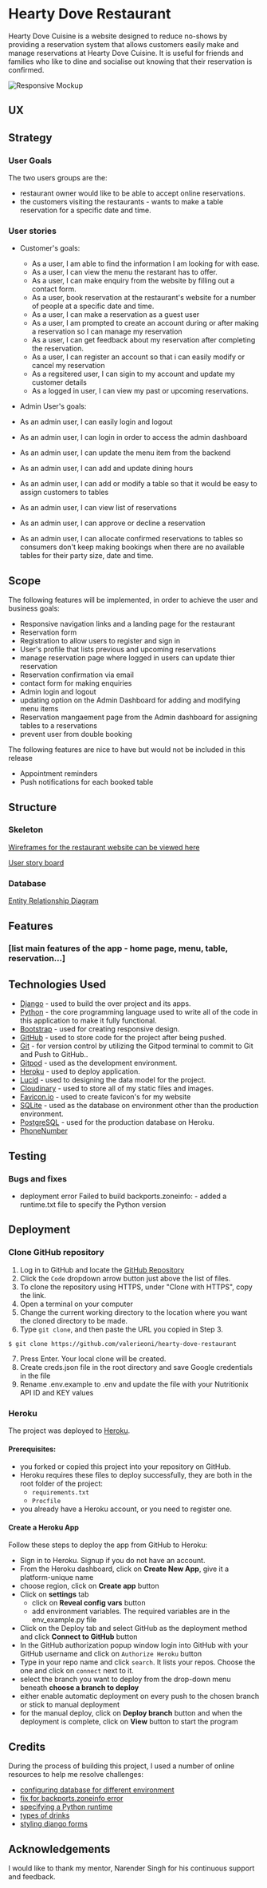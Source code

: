 # Hearty Dove Restaurant

Hearty Dove Cuisine is a website designed to reduce no-shows by providing a reservation system that allows customers easily make and manage reservations at Hearty Dove Cuisine. It is useful for friends and families who like to dine and socialise out knowing that their reservation is confirmed.

![Responsive Mockup](#)

## UX

## Strategy

### User Goals
The two users groups are the:
- restaurant owner would like to be able to accept online reservations.
- the customers visiting the restaurants - wants to make a table reservation for a specific date and time.

### User stories
- Customer's goals:
  - As a user, I am able to find the information I am looking for with ease.
  - As a user, I can view the menu the restarant has to offer.
  - As a user, I can make enquiry from the website by filling out a contact form.
  - As a user, book reservation at the restaurant's website for a number of people at a specific date and time.
  - As a user, I can make a reservation as a guest user
  - As a user, I am prompted to create an account during or after making a reservation so I can manage my reservation
  - As a user, I can get feedback about my reservation after completing the reservation.
  - As a user, I can register an account so that i can easily modify or cancel my reservation
  - As a regsitered user, I can sigin to my account and update my customer details
  - As a logged in user, I can view my past or upcoming reservations.

- Admin User's goals:
 - As an admin user, I can easily login and logout
 - As an admin user, I can login in order to access the admin dashboard
 - As an admin user, I can update the menu item from the backend
 - As an admin user, I can add and update dining hours
 - As an admin user, I can add or modify a table so that it would be easy to assign customers to tables
 - As an admin user, I can view list of reservations
 - As an admin user, I can approve or decline a reservation
 - As an admin user, I can allocate confirmed reservations to tables so consumers don't keep making bookings
   when there are no available tables for their party size, date and time.

## Scope 
The following features will be implemented, in order to achieve the user and business goals: 
- Responsive navigation links and a landing page for the restaurant
- Reservation form
- Registration to allow users to register and sign in
- User's profile that lists previous and upcoming reservations
- manage reservation page where logged in users can update thier reservation
- Reservation confirmation via email
- contact form for making enquiries
- Admin login and logout
- updating option on the Admin Dashboard for adding and modifying menu items
- Reservation mangaement page from the Admin dashboard for assigning tables to a reservations
- prevent user from double booking

The following features are nice to have but would not be included in this release
- Appointment reminders
- Push notifications for each booked table

## Structure

### Skeleton
[Wireframes for the restaurant website can be viewed here](docs/wireframes/frontend.pdf)

[User story board](https://github.com/valerieoni/hearty-dove-restaurant/projects/1)

### Database 
[Entity Relationship Diagram](docs/data_model/restaurant_reservation.png)


## Features
### [list main features of the app - home page, menu, table, reservation...]

## Technologies Used
- [Django](https://www.djangoproject.com/) - used to build the over project and its apps.
- [Python](https://www.python.org/) - the core programming language used to write all of the code in this application to make it fully functional.
- [Bootstrap](https://getbootstrap.com/) - used for creating responsive design.
- [GitHub](https://github.com/) - used to store code for the project after being pushed.
- [Git](https://git-scm.com/) - for version control by utilizing the Gitpod terminal to commit to Git and Push to GitHub..
- [Gitpod](https://www.gitpod.io/) - used as the development environment.
- [Heroku](https://dashboard.heroku.com/apps) - used to deploy application.
- [Lucid](https://lucid.app/documents#/dashboard) - used to designing the data model for the project.
- [Cloudinary](https://cloudinary.com/) - used to store all of my static files and images.
- [Favicon.io](https://favicon.io/) - used to create favicon's for my website
- [SQLite](https://www.sqlite.org/index.html) - used as the database on environment other than the production environment.
- [PostgreSQL](https://www.postgresql.org/) - used for the production database on Heroku.
- [PhoneNumber](https://pypi.org/project/django-phonenumber-field)

## Testing

### Bugs and fixes
- deployment error Failed to build backports.zoneinfo: - added a runtime.txt file to specify the Python version

## Deployment

### Clone GitHub repository

1. Log in to GitHub and locate the [GitHub Repository](https://github.com/valerieoni/hearty-dove-restaurant)
2. Click the `Code` dropdown arrow button just above the list of files.
3. To clone the repository using HTTPS, under "Clone with HTTPS", copy the link.
4. Open a terminal on your computer
5. Change the current working directory to the location where you want the cloned directory to be made.
6. Type `git clone`, and then paste the URL you copied in Step 3.

```
$ git clone https://github.com/valerieoni/hearty-dove-restaurant
```

7. Press Enter. Your local clone will be created.
8. Create creds.json file in the root directory and save Google credentials in the file
9. Rename .env.example to .env and update the file with your Nutritionix API ID and KEY values


### Heroku

The project was deployed to [Heroku](https://www.heroku.com/).

#### Prerequisites:
- you forked or copied this project into your repository on GitHub.
- Heroku requires these files to deploy successfully, they are both in the root folder of the project:
  - `requirements.txt`
  - `Procfile`
- you already have a Heroku account, or you need to register one.

#### Create a Heroku App
Follow these steps to deploy the app from GitHub to Heroku:
- Sign in to  Heroku. Signup if you do not have an account.
- From the Heroku dashboard, click on **Create New App**, give it a platform-unique name
- choose region, click on **Create app** button
- Click on **settings** tab
  - click on **Reveal config vars** button
  - add environment variables. The required variables are in the env_example.py file
- Click on the Deploy tab and select GitHub as the deployment method and click **Connect to GitHub** button
- In the GitHub authorization popup window login into GitHub with your GitHub username and click on `Authorize Heroku` button
- Type in your repo name and click `search`. It lists your repos. Choose the one and click on `connect` next to it.
- select the branch you want to deploy from the drop-down menu beneath **choose a branch to deploy**
- either enable automatic deployment on every push to the chosen branch or stick to manual deployment
- for the manual deploy, click on **Deploy branch** button and when the deployment is complete, click on **View** button to start the program

## Credits
During the process of building this project, I used a number of online resources to help me resolve challenges:
- [configuring database for different environment](https://stackoverflow.com/questions/47579644/django-configuring-different-databases)
- [fix for backports.zoneinfo error](https://django.fun/qa/325508/)
- [specifying a Python runtime](https://devcenter.heroku.com/articles/python-runtimes)
- [types of drinks](https://en.wikipedia.org/wiki/Drink)
- [styling django forms](https://www.youtube.com/watch?v=6-XXvUENY_8)

## Acknowledgements
I would like to thank my mentor, Narender Singh for his continuous support and feedback.